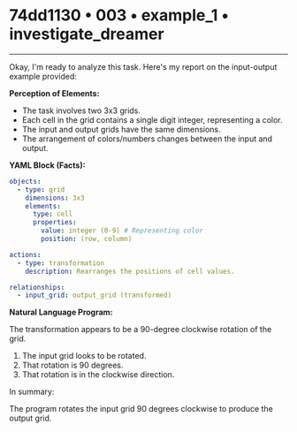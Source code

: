 # 74dd1130 • 003 • example_1 • investigate_dreamer

---
Okay, I'm ready to analyze this task. Here's my report on the input-output example provided:

**Perception of Elements:**

*   The task involves two 3x3 grids.
*   Each cell in the grid contains a single digit integer, representing a color.
*   The input and output grids have the same dimensions.
*   The arrangement of colors/numbers changes between the input and output.

**YAML Block (Facts):**



```yaml
objects:
  - type: grid
    dimensions: 3x3
    elements:
      type: cell
      properties:
        value: integer (0-9) # Representing color
        position: (row, column)

actions:
  - type: transformation
    description: Rearranges the positions of cell values.

relationships:
  - input_grid: output_grid (transformed)
```



**Natural Language Program:**

The transformation appears to be a 90-degree clockwise rotation of the grid.

1.  The input grid looks to be rotated.
2.  That rotation is 90 degrees.
3.  That rotation is in the clockwise direction.

In summary:

The program rotates the input grid 90 degrees clockwise to produce the output grid.

